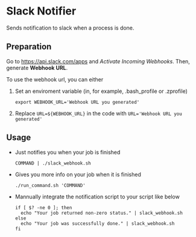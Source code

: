 # Slack Notifier
Sends notification to slack when a process is done.

## Preparation

Go to https://api.slack.com/apps and *Activate Incoming Webhooks*. Then, generate **Webhook URL**.

To use the webhook url, you can either 

1. Set an enviroment variable (in, for example, .bash_profile or .zprofile)

   ```
   export WEBHOOK_URL='Webhook URL you generated'
   ```

2. Replace `URL=${WEBHOOK_URL}` in the code with `URL='Webhook URL you generated' ` 

## Usage

* Just notifies you when your job is finished

   ```
   COMMAND | ./slack_webhook.sh
   ```

* Gives you more info on your job when it is finished

   ```
   ./run_command.sh 'COMMAND'
   ```

* Mannually integrate the notification script to your script like below

   ```
   if [ $? -ne 0 ]; then
     echo "Your job returned non-zero status." | slack_webhook.sh
   else
     echo "Your job was successfully done." | slack_webhook.sh
   fi
   ```
